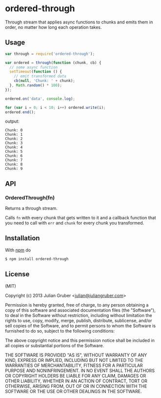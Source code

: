 # ordered-through

Through stream that applies async functions to chunks and emits them in order,
no matter how long each operation takes.

## Usage

```js
var through = require('ordered-through');

var ordered = through(function (chunk, cb) {
  // some async function
  setTimeout(function () {
    // emit transformed data
    cb(null, 'Chunk: ' + chunk);
  }, Math.random() * 100);
});

ordered.on('data', console.log);

for (var i = 0; i < 10; i++) ordered.write(i);
ordered.end();
```

output:

```
Chunk: 0
Chunk: 1
Chunk: 2
Chunk: 3
Chunk: 4
Chunk: 5
Chunk: 6
Chunk: 7
Chunk: 8
Chunk: 9
```

## API

### OrderedThrough(fn)

Returns a through stream.

Calls `fn` with every chunk that gets written to it and a callback function
that you need to call with `err` and `chunk` for every chunk you transformed.

## Installation

With [npm](http://npmjs.org) do

```bash
$ npm install ordered-through
```

## License

(MIT)

Copyright (c) 2013 Julian Gruber &lt;julian@juliangruber.com&gt;

Permission is hereby granted, free of charge, to any person obtaining a copy of
this software and associated documentation files (the "Software"), to deal in
the Software without restriction, including without limitation the rights to
use, copy, modify, merge, publish, distribute, sublicense, and/or sell copies
of the Software, and to permit persons to whom the Software is furnished to do
so, subject to the following conditions:

The above copyright notice and this permission notice shall be included in all
copies or substantial portions of the Software.

THE SOFTWARE IS PROVIDED "AS IS", WITHOUT WARRANTY OF ANY KIND, EXPRESS OR
IMPLIED, INCLUDING BUT NOT LIMITED TO THE WARRANTIES OF MERCHANTABILITY,
FITNESS FOR A PARTICULAR PURPOSE AND NONINFRINGEMENT. IN NO EVENT SHALL THE
AUTHORS OR COPYRIGHT HOLDERS BE LIABLE FOR ANY CLAIM, DAMAGES OR OTHER
LIABILITY, WHETHER IN AN ACTION OF CONTRACT, TORT OR OTHERWISE, ARISING FROM,
OUT OF OR IN CONNECTION WITH THE SOFTWARE OR THE USE OR OTHER DEALINGS IN THE
SOFTWARE.
